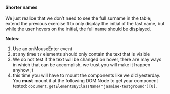 #### Shorter names

We just realice that we don’t need to see the full surname in the table; extend the previous exercise 1 to only display the initial of the last name, but while the user hovers on the initial, the full name should be displayed. 

**Notes:**
1. Use an onMouseEnter event
2. at any time ```tr``` elements should only contain the text that is visible
3. We do not test if the text will be changed on hover, there are may ways in which that can be accomplish, we trust you will make it happen anyhow ;)
4. this time you will have to mount the components like we did yesterday. You **must** mount it at the following DOM Node to get your component tested: ```document.getElementsByClassName("jasmine-testground")[0]```.
